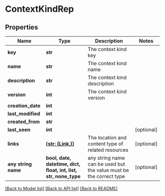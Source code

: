 # ContextKindRep


## Properties
Name | Type | Description | Notes
------------ | ------------- | ------------- | -------------
**key** | **str** | The context kind key | 
**name** | **str** | The context kind name | 
**description** | **str** | The context kind description | 
**version** | **int** | The context kind version | 
**creation_date** | **int** |  | 
**last_modified** | **int** |  | 
**created_from** | **str** |  | 
**last_seen** | **int** |  | [optional] 
**links** | [**{str: (Link,)}**](Link.md) | The location and content type of related resources | [optional] 
**any string name** | **bool, date, datetime, dict, float, int, list, str, none_type** | any string name can be used but the value must be the correct type | [optional]

[[Back to Model list]](../README.md#documentation-for-models) [[Back to API list]](../README.md#documentation-for-api-endpoints) [[Back to README]](../README.md)


